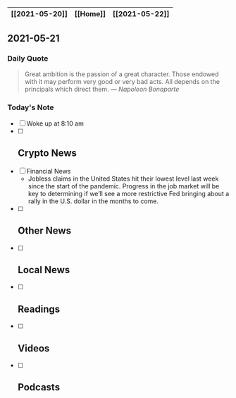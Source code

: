 | [[2021-05-20]] | [[Home]] | [[2021-05-22]] |
| :------------: | :------: | :------------: |

## 2021-05-21 

### Daily Quote
> Great ambition is the passion of a great character. Those endowed with it may perform very good or very bad acts. All depends on the principals which direct them.
> &mdash; <cite>Napoleon Bonaparte</cite>

### Today's Note
- [ ] Woke up at 8:10 am
- [ ] Crypto News
	- 
- [ ] Financial News
	- Jobless claims in the United States hit their lowest level last week since the start of the pandemic. Progress in the job market will be key to determining if we’ll see a more restrictive Fed bringing about a rally in the U.S. dollar in the months to come.
- [ ] Other News
	- 
- [ ] Local News
	-
- [ ] Readings
	- 
- [ ] Videos
	- 
- [ ] Podcasts
	- 
